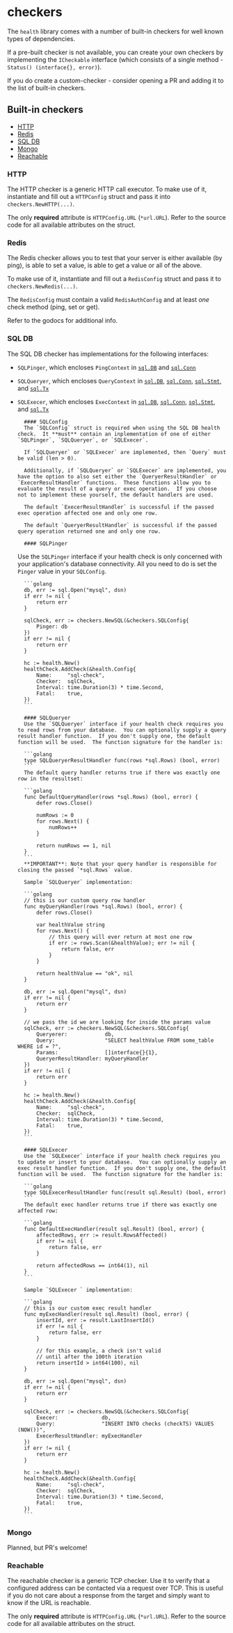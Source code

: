 # checkers

The `health` library comes with a number of built-in checkers for well known
types of dependencies.

If a pre-built checker is not available, you can create your own checkers by
implementing the `ICheckable` interface (which consists of a single method -
`Status() (interface{}, error)`).

If you do create a custom-checker - consider opening a PR and adding it to the
list of built-in checkers.

## Built-in checkers

- [HTTP](#http)
- [Redis](#redis)
- [SQL DB](#sql-db)
- [Mongo](#mongo)
- [Reachable](#reachable)

### HTTP

The HTTP checker is a generic HTTP call executor. To make use of it, instantiate and fill out a `HTTPConfig` struct and pass it into `checkers.NewHTTP(...)`.

The only **required** attribute is `HTTPConfig.URL` (`*url.URL`).
Refer to the source code for all available attributes on the struct.

### Redis

The Redis checker allows you to test that your server is either available (by ping), is able to set a value, is able to get a value or all of the above.

To make use of it, instantiate and fill out a `RedisConfig` struct and pass it to `checkers.NewRedis(...)`.

The `RedisConfig` must contain a valid `RedisAuthConfig` and at least _one_ check method (ping, set or get).

Refer to the godocs for additional info.

### SQL DB

The SQL DB checker has implementations for the following interfaces:

- `SQLPinger`, which encloses `PingContext` in [`sql.DB`](https://golang.org/pkg/database/sql/#DB.PingContext) and [`sql.Conn`](https://golang.org/pkg/database/sql/#Conn.PingContext)
- `SQLQueryer`, which encloses `QueryContext` in [`sql.DB`](https://golang.org/pkg/database/sql/#DB.QueryContext), [`sql.Conn`](https://golang.org/pkg/database/sql/#Conn.QueryContext), [`sql.Stmt`](https://golang.org/pkg/database/sql/#Stmt.QueryContext), and [`sql.Tx`](https://golang.org/pkg/database/sql/#Tx.QueryContext)
- `SQLExecer`, which encloses `ExecContext` in [`sql.DB`](https://golang.org/pkg/database/sql/#DB.ExecContext), [`sql.Conn`](https://golang.org/pkg/database/sql/#Conn.ExecContext), [`sql.Stmt`](https://golang.org/pkg/database/sql/#Stmt.ExecContext), and [`sql.Tx`](https://golang.org/pkg/database/sql/#Tx.ExecContext)

      	#### SQLConfig
      	The `SQLConfig` struct is required when using the SQL DB health check.  It **must** contain an inplementation of one of either `SQLPinger`, `SQLQueryer`, or `SQLExecer`.

      	If `SQLQueryer` or `SQLExecer` are implemented, then `Query` must be valid (len > 0).

      	Additionally, if `SQLQueryer` or `SQLExecer` are implemented, you have the option to also set either the `QueryerResultHandler` or `ExecerResultHandler` functions.  These functions allow you to evaluate the result of a query or exec operation.  If you choose not to implement these yourself, the default handlers are used.

      	The default `ExecerResultHandler` is successful if the passed exec operation affected one and only one row.

      	The default `QueryerResultHandler` is successful if the passed query operation returned one and only one row.

      	#### SQLPinger

  Use the `SQLPinger` interface if your health check is only concerned with your application's database connectivity. All you need to do is set the `Pinger` value in your `SQLConfig`.

      	```golang
      	db, err := sql.Open("mysql", dsn)
      	if err != nil {
      		return err
      	}

      	sqlCheck, err := checkers.NewSQL(&checkers.SQLConfig{
      		Pinger: db
      	})
      	if err != nil {
      		return err
      	}

      	hc := health.New()
      	healthCheck.AddCheck(&health.Config{
      		Name:     "sql-check",
      		Checker:  sqlCheck,
      		Interval: time.Duration(3) * time.Second,
      		Fatal:    true,
      	})
      	```

      	#### SQLQueryer
      	Use the `SQLQueryer` interface if your health check requires you to read rows from your database.  You can optionally supply a query result handler function.  If you don't supply one, the default function will be used.  The function signature for the handler is:

      	```golang
      	type SQLQueryerResultHandler func(rows *sql.Rows) (bool, error)
      	```
      	The default query handler returns true if there was exactly one row in the resultset:

      	```golang
      	func DefaultQueryHandler(rows *sql.Rows) (bool, error) {
      		defer rows.Close()

      		numRows := 0
      		for rows.Next() {
      			numRows++
      		}

      		return numRows == 1, nil
      	}
      	```
      	**IMPORTANT**: Note that your query handler is responsible for closing the passed `*sql.Rows` value.

      	Sample `SQLQueryer` implementation:

      	```golang
      	// this is our custom query row handler
      	func myQueryHandler(rows *sql.Rows) (bool, error) {
      		defer rows.Close()

      		var healthValue string
      		for rows.Next() {
      			// this query will ever return at most one row
      			if err := rows.Scan(&healthValue); err != nil {
      				return false, err
      			}
      		}

      		return healthValue == "ok", nil
      	}

      	db, err := sql.Open("mysql", dsn)
      	if err != nil {
      		return err
      	}

      	// we pass the id we are looking for inside the params value
      	sqlCheck, err := checkers.NewSQL(&checkers.SQLConfig{
      		Queryerer:            db,
      		Query:                "SELECT healthValue FROM some_table WHERE id = ?",
      		Params:               []interface{}{1},
      		QueryerResultHandler: myQueryHandler
      	})
      	if err != nil {
      		return err
      	}

      	hc := health.New()
      	healthCheck.AddCheck(&health.Config{
      		Name:     "sql-check",
      		Checker:  sqlCheck,
      		Interval: time.Duration(3) * time.Second,
      		Fatal:    true,
      	})
      	```

      	#### SQLExecer
      	Use the `SQLExecer` interface if your health check requires you to update or insert to your database.  You can optionally supply an exec result handler function.  If you don't supply one, the default function will be used.  The function signature for the handler is:

      	```golang
      	type SQLExecerResultHandler func(result sql.Result) (bool, error)
      	```
      	The default exec handler returns true if there was exactly one affected row:

      	```golang
      	func DefaultExecHandler(result sql.Result) (bool, error) {
      		affectedRows, err := result.RowsAffected()
      		if err != nil {
      			return false, err
      		}

      		return affectedRows == int64(1), nil
      	}
      	```

      	Sample `SQLExecer ` implementation:

      	```golang
      	// this is our custom exec result handler
      	func myExecHandler(result sql.Result) (bool, error) {
      		insertId, err := result.LastInsertId()
      		if err != nil {
      			return false, err
      		}

      		// for this example, a check isn't valid
      		// until after the 100th iteration
      		return insertId > int64(100), nil
      	}

      	db, err := sql.Open("mysql", dsn)
      	if err != nil {
      		return err
      	}

      	sqlCheck, err := checkers.NewSQL(&checkers.SQLConfig{
      		Execer:              db,
      		Query:               "INSERT INTO checks (checkTS) VALUES (NOW())",
      		ExecerResultHandler: myExecHandler
      	})
      	if err != nil {
      		return err
      	}

      	hc := health.New()
      	healthCheck.AddCheck(&health.Config{
      		Name:     "sql-check",
      		Checker:  sqlCheck,
      		Interval: time.Duration(3) * time.Second,
      		Fatal:    true,
      	})
      	```

### Mongo

Planned, but PR's welcome!

### Reachable

The reachable checker is a generic TCP checker. Use it to verify that a configured address can be contacted via a request over TCP. This is useful if you do not care about a response from the target and simply want to know if the URL is reachable.

The only **required** attribute is `HTTPConfig.URL` (`*url.URL`).
Refer to the source code for all available attributes on the struct.
